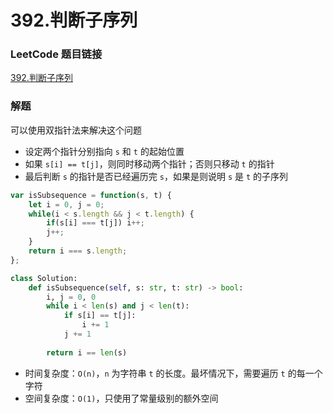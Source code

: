 # 392.判断子序列

### LeetCode 题目链接

[392.判断子序列](https://leetcode.cn/problems/is-subsequence/)

### 解题

可以使用双指针法来解决这个问题
- 设定两个指针分别指向 `s` 和 `t` 的起始位置
- 如果 `s[i] == t[j]`，则同时移动两个指针；否则只移动 `t` 的指针
- 最后判断 `s` 的指针是否已经遍历完 `s`，如果是则说明 `s` 是 `t` 的子序列

```js
var isSubsequence = function(s, t) {
    let i = 0, j = 0;
    while(i < s.length && j < t.length) {
        if(s[i] === t[j]) i++;
        j++;
    }
    return i === s.length;
};
```
```python
class Solution:
    def isSubsequence(self, s: str, t: str) -> bool:
        i, j = 0, 0
        while i < len(s) and j < len(t):
            if s[i] == t[j]:
                i += 1
            j += 1
        
        return i == len(s)
```
- 时间复杂度：`O(n)`，`n` 为字符串 `t` 的长度。最坏情况下，需要遍历 `t` 的每一个字符
- 空间复杂度：`O(1)`，只使用了常量级别的额外空间

